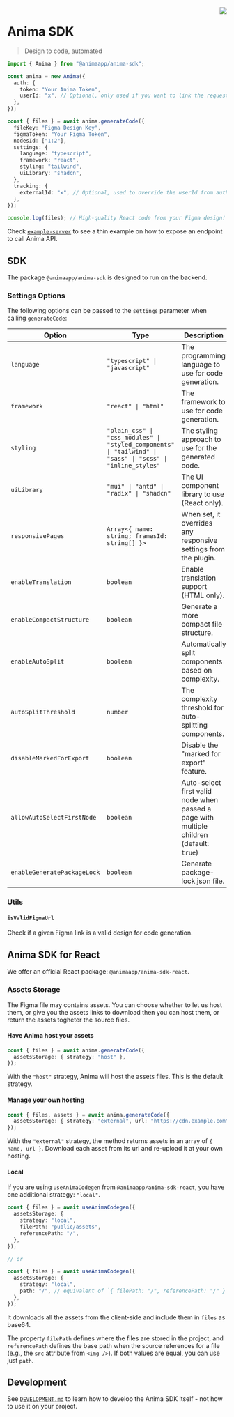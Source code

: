<img src="https://avatars.githubusercontent.com/u/20587282?s=200&v=4" align="right" />

# Anima SDK

> Design to code, automated

```ts
import { Anima } from "@animaapp/anima-sdk";

const anima = new Anima({
  auth: {
    token: "Your Anima Token",
    userId: "x", // Optional, only used if you want to link the request to an external id
  },
});

const { files } = await anima.generateCode({
  fileKey: "Figma Design Key",
  figmaToken: "Your Figma Token",
  nodesId: ["1:2"],
  settings: {
    language: "typescript",
    framework: "react",
    styling: "tailwind",
    uiLibrary: "shadcn",
  },
  tracking: {
    externalId: "x", // Optional, used to override the userId from auth, if provided
  },
});

console.log(files); // High-quality React code from your Figma design!
```

Check [`example-server`](/example-server) to see a thin example on how to expose an endpoint to call Anima API.

## SDK

The package `@animaapp/anima-sdk` is designed to run on the backend.

### Settings Options

The following options can be passed to the `settings` parameter when calling `generateCode`:

| Option                      | Type                                                                                                       | Description                                                                              |
| --------------------------- | ---------------------------------------------------------------------------------------------------------- | ---------------------------------------------------------------------------------------- |
| `language`                  | `"typescript" \| "javascript"`                                                                             | The programming language to use for code generation.                                     |
| `framework`                 | `"react" \| "html"`                                                                                        | The framework to use for code generation.                                                |
| `styling`                   | `"plain_css" \| "css_modules" \| "styled_components" \| "tailwind" \| "sass" \| "scss" \| "inline_styles"` | The styling approach to use for the generated code.                                      |
| `uiLibrary`                 | `"mui" \| "antd" \| "radix" \| "shadcn"`                                                                   | The UI component library to use (React only).                                            |
| `responsivePages`           | `Array<{ name: string; framesId: string[] }>`                                                              | When set, it overrides any responsive settings from the plugin.                          |
| `enableTranslation`         | `boolean`                                                                                                  | Enable translation support (HTML only).                                                  |
| `enableCompactStructure`    | `boolean`                                                                                                  | Generate a more compact file structure.                                                  |
| `enableAutoSplit`           | `boolean`                                                                                                  | Automatically split components based on complexity.                                      |
| `autoSplitThreshold`        | `number`                                                                                                   | The complexity threshold for auto-splitting components.                                  |
| `disableMarkedForExport`    | `boolean`                                                                                                  | Disable the "marked for export" feature.                                                 |
| `allowAutoSelectFirstNode`  | `boolean`                                                                                                  | Auto-select first valid node when passed a page with multiple children (default: `true`) |
| `enableGeneratePackageLock` | `boolean`                                                                                                  | Generate package-lock.json file.                                                         |

### Utils

#### `isValidFigmaUrl`

Check if a given Figma link is a valid design for code generation.

## Anima SDK for React

We offer an official React package: `@animaapp/anima-sdk-react`.

### Assets Storage

The Figma file may contains assets. You can choose whether to let us host them, or give you the assets links to download then you can host them, or return the assets togheter the source files.

#### Have Anima host your assets

```ts
const { files } = await anima.generateCode({
  assetsStorage: { strategy: "host" },
});
```

With the `"host"` strategy, Anima will host the assets files. This is the default strategy.

#### Manage your own hosting

```ts
const { files, assets } = await anima.generateCode({
  assetsStorage: { strategy: "external", url: "https://cdn.example.com" },
});
```

With the `"external"` strategy, the method returns assets in an array of `{ name, url }`. Download each asset from its url and re-upload it at your own hosting.

#### Local

If you are using `useAnimaCodegen` from `@animaapp/anima-sdk-react`, you have one additional strategy: `"local"`.

```ts
const { files } = await useAnimaCodegen({
  assetsStorage: {
    strategy: "local",
    filePath: "public/assets",
    referencePath: "/",
  },
});

// or

const { files } = await useAnimaCodegen({
  assetsStorage: {
    strategy: "local",
    path: "/", // equivalent of `{ filePath: "/", referencePath: "/" }`
  },
});
```

It downloads all the assets from the client-side and include them in `files` as base64.

The property `filePath` defines where the files are stored in the project, and `referencePath` defines the base path when the source references for a file (e.g., the `src` attribute from `<img />`). If both values are equal, you can use just `path`.

## Development

See [`DEVELOPMENT.md`](DEVELOPMENT.md) to learn how to develop the Anima SDK itself - not how to use it on your project.
